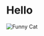 # Hello
![Funny Cat](https://hips.hearstapps.com/hmg-prod/images/dog-puppy-on-garden-royalty-free-image-1586966191.jpg?crop=0.752xw:1.00xh;0.175xw,0&resize=1200:*)
